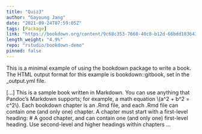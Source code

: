 ```yaml
---
title: "Quiz3"
author: "Gayoung Jang"
date: "2021-09-24T07:59:05Z"
tags: [Package]
link: "https://bookdown.org/content/9c68c353-7660-40c8-b12d-66bdd1836434/"
length_weight: "4.9%"
repo: "rstudio/bookdown-demo"
pinned: false
---
```


<p>This is a minimal example of using the bookdown package to write a book.
The HTML output format for this example is bookdown::gitbook,
set in the _output.yml file.</p> [...] This is a sample book written in Markdown. You can use anything that Pandoc’s Markdown supports; for example, a math equation \(a^2 + b^2 = c^2\). Each bookdown chapter is an .Rmd file, and each .Rmd file can contain one (and only one) chapter. A chapter must start with a first-level heading: # A good chapter, and can contain one (and only one) first-level heading. Use second-level and higher headings within chapters ...
